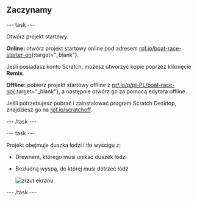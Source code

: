 ## Zaczynamy

\--- task \---

Otwórz projekt startowy.

**Online:** otwórz projekt startowy online pod adresem [rpf.io/boat-race-starter-on](https://rpf.io/boat-race-starter-on){:target="_blank"}.

Jeśli posiadasz konto Scratch, możesz utworzyć kopie poprzez kliknięcie **Remix**.

**Offline:** pobierz projekt startowy offline z [rpf.io/p/pl-PL/boat-race-go](https://rpf.io/p/en/boat-race-go){:target="_blank"}, a następnie otwórz go za pomocą edytora offline.

Jeśli potrzebujesz pobrać i zainstalować program Scratch Desktop, znajdziesz go na [rpf.io/scratchoff](https://rpf.io/scratchoff).

\--- /task \---

\--- task \---

Projekt obejmuje duszka łodzi i tło wyścigu z:

- Drewnem, którego musi unikać duszek łodzi
- Bezludną wyspą, do której musi dotrzeć łódź
    
    ![zrzut ekranu](images/boat-starter.png)

\--- /task \---